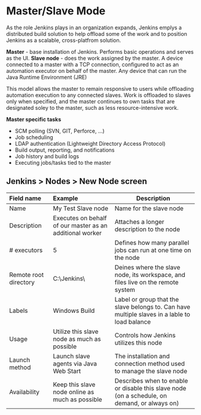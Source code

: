 # Master/Slave Mode

As the role Jenkins plays in an organization expands, Jenkins emplys a distributed build solution to help offload some of the work and to position Jenkins as a scalable, cross-platfrom solution.

**Master** - base installation of Jenkins. Performs basic operations and serves as the UI.
**Slave node** - does the work assigned by the master. A device connected to a master with a TCP connection, configured to act as an automation executor on behalf of the master. Any device that can run the Java Runtime Environment (JRE)

This model allows the master to remain responsive to users while offloading automation execution to any connected slaves. Work is offloaded to slaves only when specified, and the master continues to own tasks that are designated soley to the master, such as less resource-intensive work.

**Master specific tasks**
- SCM polling (SVN, GIT, Perforce, ...)
- Job scheduling
- LDAP authentication (Lightweight Directory Access Protocol)
- Build output, reporting, and notifications
- Job history and build logs
- Executing jobs/tasks tied to the master

## Jenkins > Nodes > New Node screen

| Field name    | Example      | Description   |
|:--------------|:-------------|---------------|
| Name          | My Test Slave node    | Name for the slave node |
| Description   | Executes on behalf of our master as an additional worker | Attaches a longer description to the node  |
| # executors   | 5 | Defines how many parallel jobs can run at one time on the node | 
| Remote root directory | C:\Jenkins\   | Deines where the slave node, its workspace, and files live on the remote system |
| Labels | Windows Build    | Label or group that the slave belongs to. Can have multiple slaves in a lable to load balance |
| Usage | Utilize this slave node as much as possible  | Controls how Jenkins utilizes this node |
| Launch method | Launch slave agents via Java Web Start    | The installation and connection method used to manage the slave node |
| Availability  | Keep this slave node online as much as possible | Describes when to enable or disable this slave node (on a schedule, on demand, or always on) |
